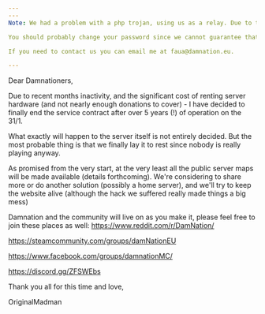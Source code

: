 ```yaml
---
---
Note: We had a problem with a php trojan, using us as a relay. Due to this we have disabled php entirely for now, until we have the time to figure out how we got infected by the trojan in the first place.

You should probably change your password since we cannot guarantee that the attackers have not used this to download the database with hashed passwords. We're sorry if this have caused you major trouble.

If you need to contact us you can email me at faua@damnation.eu.

---
```




Dear Damnationers,

Due to recent months inactivity, and the significant cost of renting server hardware (and not nearly enough donations to cover) - I have decided to finally end the service contract after over 5 years (!) of operation on the 31/1.

What exactly will happen to the server itself is not entirely decided. But the most probable thing is that we finally lay it to rest since nobody is really playing anyway.

As promised from the very start, at the very least all the public server maps will be made available (details forthcoming). 
We're considering to share more or do another solution (possibly a home server), and we'll try to keep the website alive (although the hack we suffered really made things a big mess)

Damnation and the community will live on as you make it, please feel free to join these places as well:
https://www.reddit.com/r/DamNation/

https://steamcommunity.com/groups/damNationEU

https://www.facebook.com/groups/damnationMC/

https://discord.gg/ZFSWEbs


Thank you all for this time and love, 

OriginalMadman





